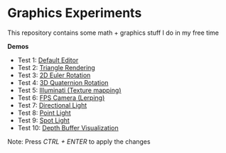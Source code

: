# Graphics Experiments

This repository contains some math + graphics stuff I do in my free time

**Demos**

* Test 1: [Default Editor](https://omarhuseynov011.github.io/GraphicsExperiments/Default/)
* Test 2: [Triangle Rendering](https://omarhuseynov011.github.io/GraphicsExperiments/Triangle/)
* Test 3: [2D Euler Rotation](https://omarhuseynov011.github.io/GraphicsExperiments/EulerRotation/)
* Test 4: [3D Quaternion Rotation](https://omarhuseynov011.github.io/GraphicsExperiments/QuatRotation/)
* Test 5: [Illuminati (Texture mapping)](https://omarhuseynov011.github.io/GraphicsExperiments/Illuminati/)
* Test 6: [FPS Camera (Lerping)](https://omarhuseynov011.github.io/GraphicsExperiments/FPSCamera/)
* Test 7: [Directional Light](https://omarhuseynov011.github.io/GraphicsExperiments/Lighting/)
* Test 8: [Point Light](https://omarhuseynov011.github.io/GraphicsExperiments/PointLighting/)
* Test 9: [Spot Light](https://omarhuseynov011.github.io/GraphicsExperiments/SpotLight/)
* Test 10: [Depth Buffer Visualization](https://omarhuseynov011.github.io/GraphicsExperiments/Depth/)

Note: Press _CTRL + ENTER_ to apply the changes
